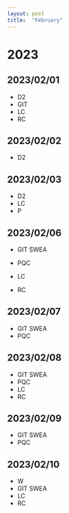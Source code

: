 ```yaml
---
layout: post
title:  "February"
---
```


# 2023


## 2023/02/01

- D2
- GIT
- LC
- RC

## 2023/02/02

- D2

## 2023/02/03

- D2
- LC
- P

## 2023/02/06

- GIT SWEA

- PQC
- LC
- RC

## 2023/02/07

- GIT SWEA
- PQC

## 2023/02/08

- GIT SWEA
- PQC
- LC
- RC

## 2023/02/09

- GIT SWEA
- PQC

## 2023/02/10

- W
- GIT SWEA
- LC
- RC